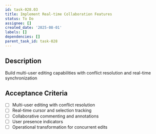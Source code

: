 ```yaml
---
id: task-028.03
title: Implement Real-time Collaboration Features
status: To Do
assignee: []
created_date: '2025-08-01'
labels: []
dependencies: []
parent_task_id: task-028
---
```


## Description

Build multi-user editing capabilities with conflict resolution and real-time synchronization

## Acceptance Criteria

- [ ] Multi-user editing with conflict resolution
- [ ] Real-time cursor and selection tracking
- [ ] Collaborative commenting and annotations
- [ ] User presence indicators
- [ ] Operational transformation for concurrent edits
